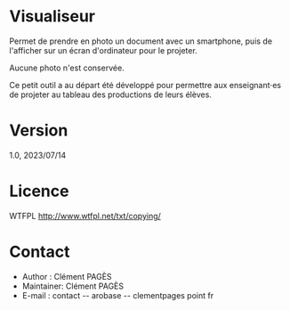 # Visualiseur
Permet de prendre en photo un document avec un smartphone, puis de l'afficher sur un écran d'ordinateur pour le projeter.

Aucune photo n'est conservée.

Ce petit outil a au départ été développé pour permettre aux enseignant⋅es de projeter au tableau des productions de leurs élèves.

# Version
1.0, 2023/07/14

# Licence
WTFPL http://www.wtfpl.net/txt/copying/

# Contact
- Author : Clément PAGÈS
- Maintainer: Clément PAGÈS
- E-mail : contact -- arobase -- clementpages point fr
